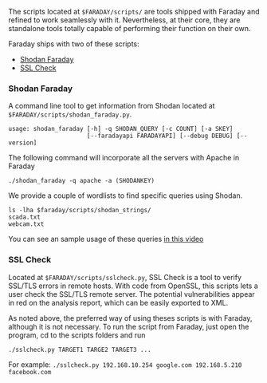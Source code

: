 The scripts located at `$FARADAY/scripts/` are tools shipped with Faraday and refined to work seamlessly with it. Nevertheless, at their core, they are standalone tools totally capable of performing their function on their own. 

Faraday ships with two of these scripts:

* [Shodan Faraday](#shodan)
* [SSL Check](#sslcheck)

<a name="shodan"></a>
### Shodan Faraday

A command line tool to get information from Shodan located at `$FARADAY/scripts/shodan_faraday.py`. 

```
usage: shodan_faraday [-h] -q SHODAN_QUERY [-c COUNT] [-a SKEY]
                      [--faradayapi FARADAYAPI] [--debug DEBUG] [--version]
```

The following command will incorporate all the servers with Apache in Faraday

```
./shodan_faraday -q apache -a (SHODANKEY)
```

We provide a couple of wordlists to find specific queries using Shodan.
```
ls -lha $faraday/scripts/shodan_strings/
scada.txt
webcam.txt 
```

You can see an sample usage of these queries [in this video](https://www.youtube.com/watch?v=6_PM_jKkVNI)

<a name="sslcheck"></a>
### SSL Check

Located at `$FARADAY/scripts/sslcheck.py`, SSL Check is a tool to verify SSL/TLS errors in remote hosts. With code from OpenSSL, this scripts lets a user check the SSL/TLS remote server. The potential vulnerabilities appear in red on the analysis report, which can be easily exported to XML. 

As noted above, the preferred way of using theses scripts is with Faraday, although it is not necessary. To run the script from Faraday, just open the program, cd to the scripts folders and run 

```
./sslcheck.py TARGET1 TARGE2 TARGET3 ...
```

For example: ```./sslcheck.py 192.168.10.254 google.com 192.168.5.210 facebook.com ```

<a name="wcscan"></a>